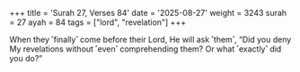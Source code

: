 +++
title = 'Surah 27, Verses 84'
date = '2025-08-27'
weight = 3243
surah = 27
ayah = 84
tags = ["lord", "revelation"]
+++

When they ˹finally˺ come before their Lord, He will ask ˹them˺, “Did you deny My revelations without ˹even˺ comprehending them? Or what ˹exactly˺ did you do?”